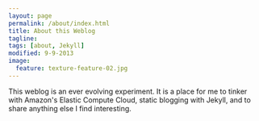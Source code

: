 ```yaml
---
layout: page
permalink: /about/index.html
title: About this Weblog
tagline: 
tags: [about, Jekyll]
modified: 9-9-2013
image:
  feature: texture-feature-02.jpg
---
```


This weblog is an ever evolving experiment. It is a place for me to tinker with Amazon's Elastic Compute Cloud, static blogging with Jekyll, and to share anything else I find interesting. 